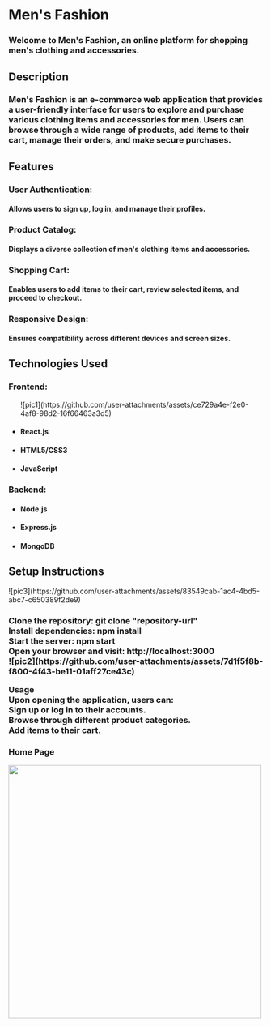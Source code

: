 <h1>Men's Fashion</h1>
<h3>Welcome to Men's Fashion, an online platform for shopping men's clothing and accessories.</h3>

<h2>Description</h2>
<h3>Men's Fashion is an e-commerce web application that provides a user-friendly interface for users to explore and purchase various clothing items and accessories for men. Users can browse through a wide range of products, add items to their cart, manage their orders, and make secure purchases.</h3>

<h2>Features</h2>
<h3>User Authentication:</h3> <h4>Allows users to sign up, log in, and manage their profiles.</h4>
<h3>Product Catalog:</h3> <h4>Displays a diverse collection of men's clothing items and accessories.</h4>
<h3>Shopping Cart:</h3> <h4>Enables users to add items to their cart, review selected items, and proceed to checkout.</h4>
<h3>Responsive Design:</h3> <h4>Ensures compatibility across different devices and screen sizes.</h4>

<h2>Technologies Used</h2>

<h3>Frontend:</h3>
<ul>![pic1](https://github.com/user-attachments/assets/ce729a4e-f2e0-4af8-98d2-16f66463a3d5)

  <li><h4>React.js</h4></li>
  <li><h4>HTML5/CSS3</h4></li>
  <li><h4>JavaScript</h4></li>
</ul>

<h3>Backend:</h3>
<ul>
  <li><h4>Node.js</h4></li>
  <li><h4>Express.js</h4></li>
  <li><h4>MongoDB</h4></li>
</ul>

<h2>Setup Instructions</h2>![pic3](https://github.com/user-attachments/assets/83549cab-1ac4-4bd5-abc7-c650389f2de9)

<h3>
Clone the repository: git clone "repository-url"</br>
Install dependencies: npm install</br>
Start the server: npm start</br>
Open your browser and visit: http://localhost:3000</br>![pic2](https://github.com/user-attachments/assets/7d1f5f8b-f800-4f43-be11-01aff27ce43c)

Usage</br>
Upon opening the application, users can:</br>
Sign up or log in to their accounts.</br>
Browse through different product categories.</br>
Add items to their cart.</br>
</h3>

<h3>Home Page</h3>
<img src={'https://github.com/user-attachments/assets/83549cab-1ac4-4bd5-abc7-c650389f2de9} width="500" height="500"/>
